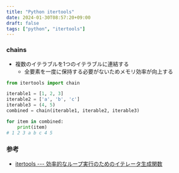 ```yaml
---
title: "Python itertools"
date: 2024-01-30T08:57:20+09:00
draft: false
tags: ["python", "itertools"]
---
```


### chains
  
- 複数のイテラブルを1つのイテラブルに連結する
  - 全要素を一度に保持する必要がないためメモリ効率が向上する

```python
from itertools import chain

iterable1 = [1, 2, 3]
iterable2 = ['a', 'b', 'c']
iterable3 = (4, 5)
combined = chain(iterable1, iterable2, iterable3)

for item in combined:
    print(item)
# 1 2 3 a b c 4 5
```

### 参考

- [itertools --- 効率的なループ実行のためのイテレータ生成関数](https://docs.python.org/ja/3/library/itertools.html#module-itertools)
